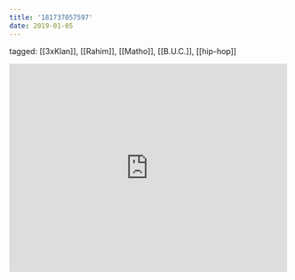 ```yaml
---
title: '181737057597'
date: 2019-01-05
---
```

tagged: [[3xKlan]], [[Rahim]], [[Matho]], [[B.U.C.]], [[hip-hop]]
<iframe allow="accelerometer; autoplay; clipboard-write; encrypted-media; gyroscope; picture-in-picture" allowfullscreen="" frameborder="0" height="375" id="youtube_iframe" src="https://www.youtube.com/embed/xXfJAAPB1lU?feature=oembed&amp;enablejsapi=1&amp;origin=https://safe.txmblr.com&amp;wmode=opaque" width="500"></iframe>